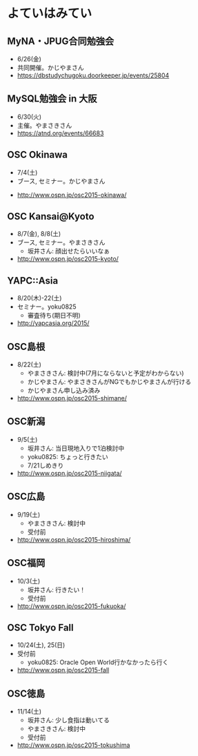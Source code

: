 # よていはみてい

## MyNA・JPUG合同勉強会

* 6/26(金)
* 共同開催。かじやまさん
* https://dbstudychugoku.doorkeeper.jp/events/25804


## MySQL勉強会 in 大阪

* 6/30(火)
* 主催。やまさきさん
* https://atnd.org/events/66683


## OSC Okinawa

* 7/4(土)
* ブース, セミナー。かじやまさん
+ http://www.ospn.jp/osc2015-okinawa/


## OSC Kansai@Kyoto

* 8/7(金), 8/8(土)
* ブース, セミナー。やまさきさん
  * 坂井さん: 顔出せたらいいなぁ
* http://www.ospn.jp/osc2015-kyoto/


## YAPC::Asia

* 8/20(木)-22(土)
* セミナー。yoku0825
  * 審査待ち(期日不明)
* http://yapcasia.org/2015/


## OSC島根

* 8/22(土)
  * やまさきさん: 検討中(7月にならないと予定がわからない)
  * かじやまさん: やまさきさんがNGでもかじやまさんが行ける
  * かじやまさん申し込み済み
* http://www.ospn.jp/osc2015-shimane/


## OSC新潟

* 9/5(土)
  * 坂井さん: 当日現地入りで1泊検討中
  * yoku0825: ちょっと行きたい
  * 7/21しめきり
* http://www.ospn.jp/osc2015-niigata/


## OSC広島

* 9/19(土)
  * やまさきさん: 検討中
  * 受付前
* http://www.ospn.jp/osc2015-hiroshima/


## OSC福岡

* 10/3(土)
  * 坂井さん: 行きたい！
  * 受付前
* http://www.ospn.jp/osc2015-fukuoka/


## OSC Tokyo Fall

* 10/24(土), 25(日)
* 受付前
  * yoku0825: Oracle Open World行かなかったら行く
* http://www.ospn.jp/osc2015-fall


## OSC徳島

* 11/14(土)
  * 坂井さん: 少し食指は動いてる
  * やまさきさん: 検討中
  * 受付前
* http://www.ospn.jp/osc2015-tokushima
